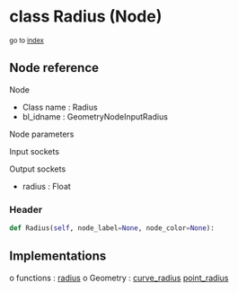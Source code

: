 # class Radius (Node)

<sub>go to [index](/docs/index.md)</sub>

## Node reference

Node
 - Class name : Radius
 - bl_idname : GeometryNodeInputRadius

Node parameters

Input sockets

Output sockets
 - radius : Float

### Header

``` python
def Radius(self, node_label=None, node_color=None):
```

## Implementations

o functions : [radius](/docs/GeoNodes_classes/radius.md)
o Geometry : [curve_radius](/docs/GeoNodes_classes/Geometry.md#curve_radius) [point_radius](/docs/GeoNodes_classes/Geometry.md#point_radius) 


